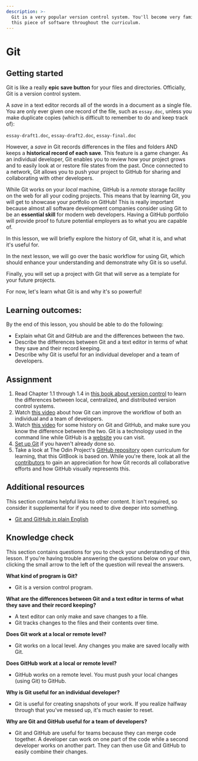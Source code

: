 ```yaml
---
description: >-
  Git is a very popular version control system. You'll become very familiar with
  this piece of software throughout the curriculum.
---
```


# Git

## Getting started

Git is like a really **epic save button** for your files and directories. Officially, Git is a version control system.

A _save_ in a text editor records all of the words in a document as a single file. You are only ever given one record of the file, such as `essay.doc`, unless you make duplicate copies \(which is difficult to remember to do and keep track of\):

`essay-draft1.doc`, `essay-draft2.doc`, `essay-final.doc`

However, a _save_ in Git records differences in the files and folders AND keeps a **historical record of each save**. This feature is a game changer. As an individual developer, Git enables you to review how your project grows and to easily look at or restore file states from the past. Once connected to a network, Git allows you to push your project to GitHub for sharing and collaborating with other developers.

While Git works on your _local_ machine, GitHub is a _remote_ storage facility on the web for all your coding projects. This means that by learning Git, you will get to showcase your portfolio on GitHub! This is really important because almost all software development companies consider using Git to be an **essential skill** for modern web developers. Having a GitHub portfolio will provide proof to future potential employers as to what you are capable of.

In this lesson, we will briefly explore the history of Git, what it is, and what it's useful for.

In the next lesson, we will go over the basic workflow for using Git, which should enhance your understanding and demonstrate why Git is so useful.

Finally, you will set up a project with Git that will serve as a template for your future projects.

For now, let's learn what Git is and why it's so powerful!

## Learning outcomes:

By the end of this lesson, you should be able to do the following:

* Explain what Git and GitHub are and the differences between the two.
* Describe the differences between Git and a text editor in terms of what they save and their record keeping.
* Describe why Git is useful for an individual developer and a team of developers.

## Assignment

1. Read Chapter 1.1 through 1.4 in [this book about version control](https://git-scm.com/book/en/v2/Getting-Started-About-Version-Control) to learn the differences between local, centralized, and distributed version control systems.
2. Watch [this video](https://www.youtube.com/watch?v=8oRjP8yj2Wo) about how Git can improve the workflow of both an individual and a team of developers.
3. Watch [this video](https://www.youtube.com/watch?v=1h9_cB9mPT8&feature=youtu.be&t=13s) for some history on Git and GitHub, and make sure you know the difference between the two. Git is a technology used in the command line while GitHub is a [website](https://github.com/) you can visit.
4. [Set up Git](https://www.learnhowtocodebook.com/foundations/requirements/setting-up-git) if you haven't already done so.
5. Take a look at The Odin Project's [GitHub repository](https://github.com/TheOdinProject/curriculum) open curriculum for learning, that this GitBook is based on. While you're there, look at all the [contributors](https://github.com/TheOdinProject/curriculum/graphs/contributors) to gain an appreciation for how Git records all collaborative efforts and how GitHub visually represents this.

## Additional resources

This section contains helpful links to other content. It isn't required, so consider it supplemental for if you need to dive deeper into something.

* [Git and GitHub in plain English](https://blog.red-badger.com/blog/2016/11/29/gitgithub-in-plain-english)

## Knowledge check

This section contains questions for you to check your understanding of this lesson. If you're having trouble answering the questions below on your own, clicking the small arrow to the left of the question will reveal the answers.

**What kind of program is Git?**

* Git is a version control program.

**What are the differences between Git and a text editor in terms of what they save and their record keeping?**

* A text editor can only make and save changes to a file.
* Git tracks changes to the files and their contents over time.

**Does Git work at a local or remote level?**

* Git works on a local level. Any changes you make are saved locally with Git.

**Does GitHub work at a local or remote level?**

* GitHub works on a remote level. You must push your local changes \(using Git\) to GitHub.

**Why is Git useful for an individual developer?**

* Git is useful for creating snapshots of your work. If you realize halfway through that you've messed up, it's much easier to reset.

**Why are Git and GitHub useful for a team of developers?**

* Git and GitHub are useful for teams because they can merge code together. A developer can work on one part of the code while a second developer works on another part. They can then use Git and GitHub to easily combine their changes.

